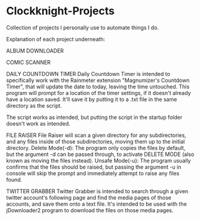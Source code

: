 # Clockknight-Projects
 Collection of projects I personally use to automate things I do.

 Explanation of each project underneath:

 ALBUM DOWNLOADER

 COMIC SCANNER

 DAILY COUNTDOWN TIMER
 Daily Countdown Timer is intended to specifically work with the Rainmeter extension "Magnumizer's Countdown Timer", that will update the date to today, leaving the time untouched.
 This program will prompt for a location of the timer settings, if it doesn't already have a location saved. It'll save it by putting it to a .txt file in the same directory as the script.

 The script works as intended, but putting the script in the startup folder doesn't work as intended.

 FILE RAISER
 File Raiser will scan a given directory for any subdirectories, and any files inside of those subdirectories, moving them up to the initial directory.
Delete Mode(-d):
 The program only copies the files by default, but the argument -d can be passed through, to activate DELETE MODE (also known as moving the files instead).
Unsafe Mode(-u):
 The program usually confirms that the files should be raised, but passing the argument -u in console will skip the prompt and immediately attempt to raise any files found.

 TWITTER GRABBER
 Twitter Grabber is intended to search through a given twitter account's following page and find the media pages of those accounts, and save them onto a text file. It's intended to be used with the jDownloader2 program to download the files on those media pages.
